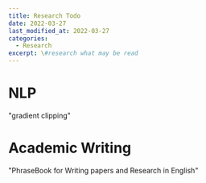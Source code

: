 ```yaml
---
title: Research Todo
date: 2022-03-27
last_modified_at: 2022-03-27
categories:
  - Research
excerpt: \#research what may be read
---
```


# NLP

"gradient clipping"

# Academic Writing

"PhraseBook for Writing papers and Research in English"


